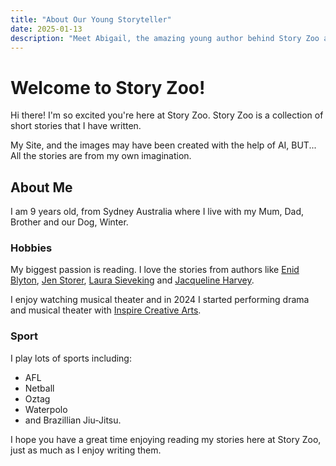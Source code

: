 ```yaml
---
title: "About Our Young Storyteller"
date: 2025-01-13
description: "Meet Abigail, the amazing young author behind Story Zoo and learn about her passion for creating magical tales with animal friends."
---
```


# Welcome to Story Zoo!

Hi there! I'm so excited you're here at Story Zoo. Story Zoo is a collection of short stories that I have written.

My Site, and the images may have been created with the help of AI, BUT... All the stories are from my own imagination.

## About Me

I am 9 years old, from Sydney Australia where I live with my Mum, Dad, Brother and our Dog, Winter.

### Hobbies

My biggest passion is reading. I love the stories from authors like [Enid Blyton](https://en.wikipedia.org/wiki/Enid_Blyton), [Jen Storer](https://jenstorer.com/), [Laura Sieveking](https://writingnsw.org.au/people/laura-sieveking/) and [Jacqueline Harvey](https://jacquelineharvey.com.au/).

I enjoy watching musical theater and in 2024 I started performing drama and musical theater with [Inspire Creative Arts](https://www.inspirecreativearts.com.au/). 

### Sport

I play lots of sports including: 
* AFL
* Netball
* Oztag
* Waterpolo
* and Brazillian Jiu-Jitsu.


I hope you have a great time enjoying reading my stories here at Story Zoo, just as much as I enjoy writing them.